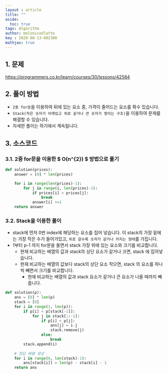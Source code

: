 ```yaml
---
layout : article
title: ""
aside:
  toc: true
tags: Algorithm 
author: melonicedlatte
key : 2020-08-13-002300 
mathjax: true 
---  
```


## 1. 문제

https://programmers.co.kr/learn/courses/30/lessons/42584

## 2. 풀이 방법

- `2중 for문`을 이용하여 뒤에 있는 요소 중, 가격이 줄어드는 요소를 확수 있습니다.
- `Stack(작은 숫자가 아래있고 위로 같거나 큰 숫자가 쌓이는 구조)`을 이용하여 문제를 해결할 수 있습니다. 
- 자세한 풀이는 하기에서 계속됩니다.

## 3. 소스코드

### 3.1. 2중 for문을 이용한 $ O(n^{2}) $ 방법으로 풀기

~~~python
def solution(prices):
    answer = [0] * len(prices)

    for i in range(len(prices)-1):
        for j in range(i, len(prices)-1):
            if prices[i] > prices[j]:
                break
            answer[i] +=1
    return answer
~~~ 

### 3.2. Stack을 이용한 풀이

- stack에 먼저 0번 index에 해당하는 요소를 집어 넣습니다. 이 stack의 가장 밑에는 가장 작은 수가 들어가있고, `위로 갈수록 숫자가 같거나 커지는 형태`를 가집니다.
- 1부터 p-1 까지 for문을 돌면서 stack 가장 위에 있는 요소와 크기를 비교합니다. 
  - 현재 비교하는 배열의 값과 stack의 상단 요소가 같거나 크면, stack 에 집어넣습니다.
  - 현재 비교하는 배열의 값보다 stack의 상단 요소 작으면, stack 의 요소를 하나씩 빼면서 크기를 비교합니다. 
    - 현재 비교하는 배열의 값과 stack 요소가 같거나 큰 요소가 나올 때까지 빼줍니다.

~~~python
def solution(p):
    ans = [0] * len(p)
    stack = [0]
    for i in range(1, len(p)):
        if p[i] < p[stack[-1]]:
            for j in stack[::-1]:
                if p[i] < p[j]:
                    ans[j] = i-j
                    stack.remove(j)
                else:
                    break
        stack.append(i)
        
    # 정답 배열 생성
    for i in range(0, len(stack)-1):
        ans[stack[i]] = len(p) - stack[i] - 1
    return ans
~~~
